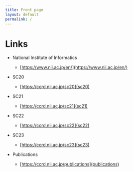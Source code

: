 ```yaml
---
title: Front page
layout: default
permalink: /
---
```


# Links
- National Institute of Informatics
  - [https://www.nii.ac.jp/en/](https://www.nii.ac.jp/en/)

- SC20
  - [https://ccrd.nii.ac.jp/sc20](sc20)

- SC21
  - [https://ccrd.nii.ac.jp/sc21](sc21)

- SC22
  - [https://ccrd.nii.ac.jp/sc22](sc22)

- SC23
  - [https://ccrd.nii.ac.jp/sc23](sc23)
 
- Publications
  - [https://ccrd.nii.ac.jp/publications](publications)
